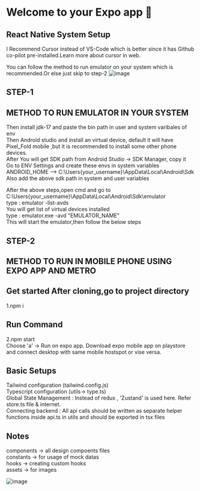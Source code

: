 # Welcome to your Expo app 👋

## React Native System Setup

I Recommend Cursor instead of VS-Code which is better since it has Github co-pilot pre-installed.Learn more about cursor in web.

You can follow the method to run emulator on your system which is recommended.Or else just skip to step-2
![image](https://github.com/user-attachments/assets/76ff8ea1-7847-49ac-86b4-82c3c73291a8)

## STEP-1

## METHOD TO RUN EMULATOR IN YOUR SYSTEM

Then install jdk-17 and paste the bin path in user and system varibales of env<br/>
Then Android studio and install an virtual device, default it will have Pixel_Fold mobile ,but it is recommended to install some other phone devices.<br/>
After You will get SDK path from Android Studio -> SDK Manager, copy it<br/>
Go to ENV Settings and create these envs in system variables<br/>
ANDROID_HOME -->  C:\Users\{your_username}\AppData\Local\Android\Sdk<br/>
Also add the above sdk path in system and user variables<br/>

After the above steps,open cmd and go to C:\Users\{your_username}\AppData\Local\Android\Sdk\emulator<br/>
type : emulator -list-avds<br/>
You will get list of virtual devices installed<br/>
type : emulator.exe -avd "EMULATOR_NAME"<br/>
This will start the emulator,then follow the below steps<br/>

## STEP-2

## METHOD TO RUN IN MOBILE PHONE USING EXPO APP AND METRO

## Get started After cloning,go to project directory

1.npm i

## Run Command

2.npm start<br/>
Choose 'a' -> Run on expo app. Download expo mobile app on playstore and connect desktop with same mobile hostspot or vise versa.<br/>

## Basic Setups

Tailwind configuration (tailwind.config.js)<br/>
Typescript configuration (utils-> type.ts)<br/>
Global State Management : Instead of redux , 'Zustand' is used here. Refer store.ts file & internet.<br/>
Connecting backend : All api calls should be written as separate helper functions inside api.ts in utils and should be exported in tsx files<br/>

## Notes

components -> all design compoents files<br/>
constants -> for usage of mock datas<br/>
hooks -> creating custom hooks<br/>
assets -> for images<br/>


![image](https://github.com/user-attachments/assets/032e980b-2ffb-459c-a473-3970bd10f97a)

